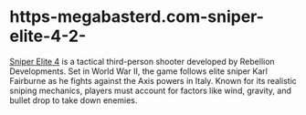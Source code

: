 # https-megabasterd.com-sniper-elite-4-2-
[Sniper Elite 4](https://megabasterd.com/sniper-elite-4-2/) is a tactical third-person shooter developed by Rebellion Developments. Set in World War II, the game follows elite sniper Karl Fairburne as he fights against the Axis powers in Italy. Known for its realistic sniping mechanics, players must account for factors like wind, gravity, and bullet drop to take down enemies.
